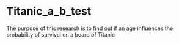 # Titanic_a_b_test
The purpose of this research is to find out if an age influences the probability of survival on a board of Titanic
